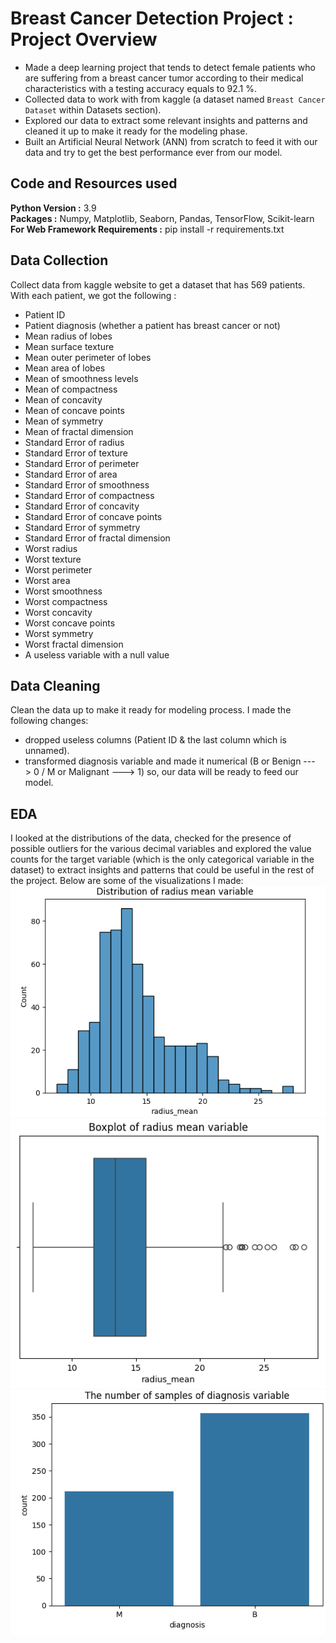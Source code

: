 # Breast Cancer Detection Project : Project Overview
* Made a deep learning project that tends to detect female patients who are suffering from a breast cancer tumor according to their medical characteristics with a testing accuracy equals to 92.1 %.
* Collected data to work with from kaggle (a dataset named `Breast Cancer Dataset` within Datasets section).
* Explored our data to extract some relevant insights and patterns and cleaned it up to make it ready for the modeling phase.
* Built an Artificial Neural Network (ANN) from scratch to feed it with our data and try to get the best performance ever from our model.

## Code and Resources used
<b>Python Version :</b> 3.9<br>
<b>Packages :</b> Numpy, Matplotlib, Seaborn, Pandas, TensorFlow, Scikit-learn<br>
<b>For Web Framework Requirements :</b> pip install -r requirements.txt

## Data Collection
Collect data from kaggle website to get a dataset that has 569 patients.
With each patient, we got the following :
* Patient ID
* Patient diagnosis (whether a patient has breast cancer or not)
* Mean radius of lobes
* Mean surface texture
* Mean outer perimeter of lobes
* Mean area of lobes
* Mean of smoothness levels
* Mean of compactness
* Mean of concavity
* Mean of concave points
* Mean of symmetry
* Mean of fractal dimension
* Standard Error of radius
* Standard Error of texture
* Standard Error of perimeter
* Standard Error of area
* Standard Error of smoothness
* Standard Error of compactness
* Standard Error of concavity
* Standard Error of concave points
* Standard Error of symmetry
* Standard Error of fractal dimension
* Worst radius
* Worst texture
* Worst perimeter
* Worst area
* Worst smoothness
* Worst compactness
* Worst concavity
* Worst concave points
* Worst symmetry
* Worst fractal dimension
* A useless variable with a null value

## Data Cleaning
Clean the data up to make it ready for modeling process. I made the following changes:
* dropped useless columns (Patient ID & the last column which is unnamed).
* transformed diagnosis variable and made it numerical (B or Benign ---> 0 / M or Malignant ---> 1) so, our data will be ready to feed our model.

## EDA
I looked at the distributions of the data, checked for the presence of possible outliers for the various decimal variables and explored the value counts for the target variable (which is the only categorical variable in the dataset) to extract insights and patterns that could be useful in the rest of the project. Below are some of the visualizations I made:<br>
<img src="dist_radius_mean.png"><br>
<img src="box_radius_mean.png"><br>
<img src="count_diagnosis.png">
